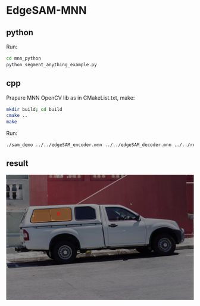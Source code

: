 # EdgeSAM-MNN


## python 
Run:
```bash
cd mnn_python
python segment_anything_example.py
```

## cpp
Prapare MNN OpenCV lib as in CMakeList.txt, make:

```bash
mkdir build; cd build
cmake ..
make
```
Run:
```bash
./sam_demo ../../edgeSAM_encoder.mnn ../../edgeSAM_decoder.mnn ../../resource/truck.jpg
```

## result
![prompt segmentation result](mnn_python/res.jpg)
